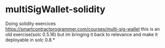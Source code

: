 # multiSigWallet-solidity

Doing solidity exercices
https://smartcontractprogrammer.com/courses/multi-sig-wallet this is an old exercise(solc 0.5.16) but im bringing it back to relevance and make it deployable in solc 0.8.*
